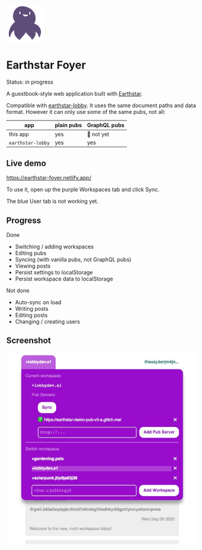 ![](img/earthstar-logo-small.png)

# Earthstar Foyer

Status: in progress

A guestbook-style web application built with [Earthstar](https://github.com/cinnamon-bun/earthstar).

Compatible with [earthstar-lobby](https://github.com/sgwilym/earthstar-lobby/).  It uses the same document paths and data format.  However it can only use some of the same pubs, not all:

| app                | plain pubs | GraphQL pubs |
| -------------------|------------|--------------|
| this app           | yes        | 🚫 not yet   |
| `earthstar-lobby`  | yes        | yes          |

## Live demo

https://earthstar-foyer.netlify.app/

To use it, open up the purple Workspaces tab and click Sync.

The blue User tab is not working yet.

## Progress

Done
* Switching / adding workspaces
* Editing pubs
* Syncing (with vanilla pubs, not GraphQL pubs)
* Viewing posts
* Persist settings to localStorage
* Persist workspace data to localStorage

Not done
* Auto-sync on load
* Writing posts
* Editing posts
* Changing / creating users

## Screenshot

![](img/screenshot.jpg)

